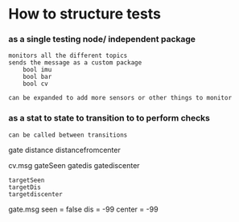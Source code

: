 # How to structure tests

### as a single testing node/ independent package
    monitors all the different topics
    sends the message as a custom package
        bool imu
        bool bar
        bool cv

    can be expanded to add more sensors or other things to monitor


### as a stat to state to transition to to perform checks
    can be called between transitions




gate distance distancefromcenter

cv.msg
    gateSeen 
    gatedis
    gatediscenter

    targetSeen
    targetDis
    targetdiscenter

gate.msg
    seen = false
    dis = -99
    center = -99